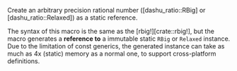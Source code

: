 Create an arbitrary precision rational number ([dashu_ratio::RBig] or [dashu_ratio::Relaxed]) as a static reference.

The syntax of this macro is the same as the [rbig!][crate::rbig!], but the macro generates a **reference to** a immutable static `RBig` or `Relaxed` instance. Due to the limitation of const generics, the generated instance can take as much as 4x (static) memory as a normal one, to support cross-platform definitions.
